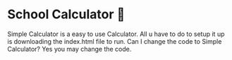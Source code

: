 # School Calculator 🏫
Simple Calculator is a easy to use Calculator. All u have to do to setup it up is downloading the index.html file to run. Can I change the code to Simple Calculator? Yes you may change the code.
